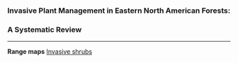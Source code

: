 ### Invasive Plant Management in Eastern North American Forests: 
### A Systematic Review
***
**Range maps**
[Invasive shrubs](Shrub_map.html)
